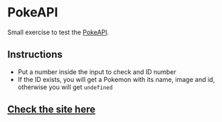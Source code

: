 # PokeAPI

Small exercise to test the [PokeAPI](https://pokeapi.co/).

## Instructions

-  Put a number inside the input to check and ID number
-  If the ID exists, you will get a Pokemon with its name, image and id, otherwise you will get `undefined`

## [Check the site here](https://alejove.github.io/API-pokemon/)
